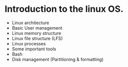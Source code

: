 # Introduction to the linux OS.

- Linux architecture
- Basic User management
- Linux memory structure
- Linux file structure (LFS) 
- Linux processes
- Some important tools
- Bash
- Disk management (Partitioning & formatting)
